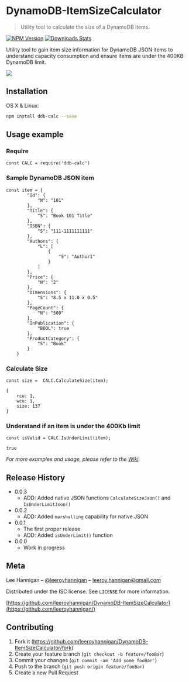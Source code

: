# DynamoDB-ItemSizeCalculator
> Utility tool to calculate the size of a DynamoDB items.

[![NPM Version][npm-image]][npm-url]
[![Downloads Stats][npm-downloads]][npm-url]

Utility tool to gain item size information for DynamoDB JSON items to understand capacity consumption and ensure items are under the 400KB DynamoDB limit.

![](https://www.cdata.com/blog/articles/20191018-dynamodb-performance-0.png)

## Installation

OS X & Linux:

```sh
npm install ddb-calc --save
```


## Usage example  
  
### **Require**
 ```
const CALC = require('ddb-calc')
 ```

### **Sample DynamoDB JSON item**
```
const item = {
        "Id": {
            "N": "101"
        },
        "Title": {
            "S": "Book 101 Title"
        },
        "ISBN": {
            "S": "111-1111111111"
        },
        "Authors": {
            "L": [
                {
                    "S": "Author1"
                }
            ]
        },
        "Price": {
            "N": "2"
        },
        "Dimensions": {
            "S": "8.5 x 11.0 x 0.5"
        },
        "PageCount": {
            "N": "500"
        },
        "InPublication": {
            "BOOL": true
        },
        "ProductCategory": {
            "S": "Book"
        }
    }

```

### **Calculate Size**
```
const size =  CALC.CalculateSize(item);
```
```
{ 
    rcu: 1, 
    wcu: 1, 
    size: 137 
}
```

### **Understand if an item is under the 400Kb limit**
```
const isValid = CALC.IsUnderLimit(item);
```
```
true
```
_For more examples and usage, please refer to the [Wiki][wiki]._



## Release History

* 0.0.3
    * ADD: Added native JSON functions `CalculateSizeJson()` and `IsUnderLimitJson()`
* 0.0.2
    * ADD: Added `marshalling` capability for native JSON
* 0.0.1
    * The first proper release
    * ADD: Added `isUnderLimit()` function
* 0.0.0
    * Work in progress

## Meta

Lee Hannigan – [@leeroyhannigan](https://twitter.com/leeroyhannigan) – leeroy.hannigan@gmail.com

Distributed under the ISC license. See ``LICENSE`` for more information.

[https://github.com/leeroyhannigan/DynamoDB-ItemSizeCalculator](https://github.com/leeroyhannigan/)

## Contributing

1. Fork it (<https://github.com/leeroyhannigan/DynamoDB-ItemSizeCalculator/fork>)
2. Create your feature branch (`git checkout -b feature/fooBar`)
3. Commit your changes (`git commit -am 'Add some fooBar'`)
4. Push to the branch (`git push origin feature/fooBar`)
5. Create a new Pull Request

<!-- Markdown link & img dfn's -->
[npm-image]: https://img.shields.io/npm/v/ddb-calc.svg?style=flat-square
[npm-url]: https://npmjs.org/package/ddb-calc
[npm-downloads]: https://img.shields.io/npm/dm/ddb-calc.svg?style=flat-square
[wiki]: https://github.com/leeroyhannigan/DynamoDB-ItemSizeCalculator/wiki
